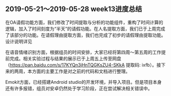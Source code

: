 ## 2019-05-21～2019-05-28 week13进度总结

在OA请假功能方面，我们修改了时间提取与分析的功能组件，重构了时间计算的逻辑，加入了时间刻度为“半天”的请假功能。在人名提取方面，我们已于上周完成了该部分的功能。在请假理由提取方面，我们也完成了初步的请假理由提取功能。设计说明详见

在语音情绪识别方面，根据组员的时间安排，大家已经将第四周～第五周的工作提前完成。相关实验过程与结果的展示已于上周五上传至网盘（https://pan.baidu.com/s/17KYQn3jHnTQGKsZU4-SKkA 提取码: ixfb）。接下来的两周，本方面的主要工作是对之前的代码和文档进行整理。

Emokit方面，已经搭建Android studio的开发环境，并导入项目。但是项目本身还有许多报错，组员对安卓仍然处于学习阶段，正在尝试解决相关错误中。